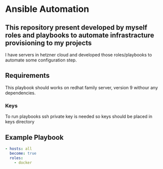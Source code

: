 # Ansible Automation

## This repository present developed by myself roles and playbooks to automate infrastracture provisioning to my projects

I have servers in hetzner cloud and developed those roles/playbooks to automate some configuration step.

## Requirements

This playbook should works on redhat family server, version 9 withour any dependencies.

### Keys
To run playbooks ssh private key is needed so keys should be placed in keys directory

## Example Playbook

```yaml
- hosts: all
  become: true
  roles:
    - docker
```
